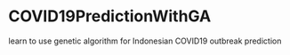 # COVID19PredictionWithGA
learn to use genetic algorithm for Indonesian COVID19 outbreak prediction
